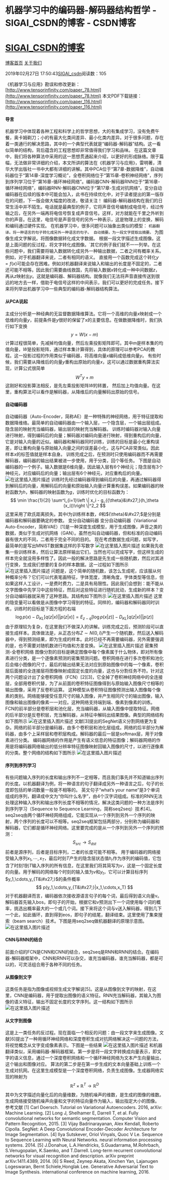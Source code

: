 
# 机器学习中的编码器-解码器结构哲学 - SIGAI_CSDN的博客 - CSDN博客
# [SIGAI_CSDN的博客](https://blog.csdn.net/sigai_csdn)


[博客首页](https://blog.csdn.net/SIGAI_CSDN)
[关于我们](https://me.csdn.net/SIGAI_CSDN)

2019年02月27日 17:50:43[SIGAI_csdn](https://me.csdn.net/SIGAI_CSDN)阅读数：105


《机器学习与应用》勘误和修改更新：[http://www.tensorinfinity.com/paper_78.html](http://www.tensorinfinity.com/paper_78.html)
本文PDF下载链接：[http://www.tensorinfinity.com/paper_116.html](http://www.tensorinfinity.com/paper_116.html)
#### 导言
机器学习中体现着各种工程和科学上的哲学思想，大的有集成学习，没有免费午餐，奥卡姆剃刀；小的有最大化类间差异、最小化类内差异。对于很多问题，存在着一类通行的解决思路，其中的一个典型代表就是“编码器-解码器”结构。这一看似简单的结构，背后蕴含的工程思想却非常值得我们学习和品味。
在这篇文章中，我们将各种算法中采用的这一思想贯通起来介绍，以更好的形成脉络。限于篇幅，无法做非常详细的介绍，本文所讲的算法在《机器学习与应用》，雷明著，清华大学出版社一书中大都有详细的讲解。其中PCA位于“第7章-数据降维”，自动编码器位于“第14章-深度学习概论”，全卷积网络位于“第15章-卷积神经网络”，序列到序列学习位于“第16章-循环神经网络”。编码器CNN-解码器RNN位于“第16章-循环神经网络”，编码器RNN-解码器CNN位于“第17章-生成对抗网络”。变分自动编码器在后续的版本中可能会加入，此书在持续优化中，对于读者提出的第一版存在的问题，下一版会做大幅度的改进，敬请关注！
编码器-解码器结构在我们的日常生活中并不陌生。电话就是最典型的例子，它将声音信号编制成电信号，经过传输之后，在另外一端再将电信号恢复成声音信号。这样，对方就能在千里之外听到你的声音。在这里，电信号是声音信号的另外一种表示，这是物理上的变换，解码和编码通过硬件实现。
在机器学习中，很多问题可以抽象出类似的模型：
`机器翻译。将一种语言的句子转化成另外一种语言的句子。
自动摘要。为一段文字提取出摘要。`
为图像生成文字解说。将图像数据转化成文字数据。
根据一段文字描述生成图像。这是上面问题的反过程，将文字转化成图像。`其它的例子我们就不一一列举。在这些问题中，我们需要将输入数据转化成另外一种输出数据，二者之间有概率关系。例如，对于机器翻译来说，二者有相同的语义。
直接用一个函数完成这个转化$y=f(x)$可能会存在困难。例如对机器翻译来说输入和输出的长度是不固定的，二者还可能不相等。因此我们需要曲线救国，先将输入数据$x$转化成一种中间数据$z$，再从$z$映射出$y$。这就是编码器、解码器结构。就像我们无法将声音直接传送到很远的地方去一样，借助于电信号这样的中间表示，我们可以更好的完成任务。接下来将列举出机器学习中一些典型的编码器-解码器结构算法。
#### 从PCA说起
主成分分析是一种经典的无监督数据降维算法。它将一个高维的向量$x$映射成一个低维的向量$y$，前提条件是$y$很好的保留了x的主要信息。在做数据降维时，我们执行如下变换
$$
y=W(x-m)
$$
计算过程很简单，先减掉均值向量，然后左乘投影矩阵即可。其中$m$是样本集的均值向量，$W$是投影矩阵，通过样本集计算得到，具体的原理可以参考PCA的教程。这一投影过程的作用类似于编码器，将高维向量$x$编码成低维向量$y$。
有些时候，我们需要从降维后的向量$y$重构出原始的向量$x$，这可以通过数据重构算法实现，计算公式很简单
$$
W^Ty+m
$$
这刚好和投影算法相反，是先左乘投影矩阵$W$的转置， 然后加上均值向量。在这里，重构算法可以看作是解码器，从降维后的向量解码出原始的信号。
#### 自动编码器
自动编码器（Auto-Encoder，简称AE）是一种特殊的神经网络，用于特征提取和数据降维络。最简单的自动编码器由一个输入层，一个隐含层，一个输出层组成。隐含层的映射充当编码器，输出层的映射充当解码器。
训练时编码器对输入向量进行映射，得到编码后的向量；解码器对编码向量进行映射，得到重构后的向量，它是对输入向量的近似。编码器和解码器同时训练，训练的目标是最小化重构误差，即让重构向量与原始输入向量之间的误差最小化，这与PCA非常类似。因此样本$x$的标签值就是样本自身。
训练完成之后，在预测时只使用编码器而不再需要解码器，编码器的输出结果被进一步使用，用于分类，回个等任务。
下图是自动编码器的一个例子。输入数据是6维向量，因此输入层有6个神经元；隐含层有3个神经元，对应编码后的向量；输出层有6个神经元，对应重构后的向量。
![在这里插入图片描述](https://img-blog.csdnimg.cn/20190227162914381.png?x-oss-process=image/watermark,type_ZmFuZ3poZW5naGVpdGk,shadow_10,text_aHR0cHM6Ly9zaWdhaS5ibG9nLmNzZG4ubmV0,size_16,color_FFFFFF,t_70)
训练时先经过编码器得到编码后的向量，再通过解码器得到解码后的向量，用解码后的向量和原始输入向量计算重构误差。如果编码器的映射函数为$h$，解码器的映射函数为$g$，训练时优化的目标函数为：
$$
\min \frac{1}{2l} \sum^l_{i=1}\left \|  x_i - g_{{\theta}&\#x27;}(h_\theta (x_i))\right \|^2_2
$$
这里采用了欧氏距离损失。其中$l$为训练样本数，$\theta$和${\theta}&\#x27;$是分别是编码器和解码器要确定的参数。
变分自动编码器
变分自动编码器（Variational Auto-Encoder，简称VAE）[1]是一种深度生成模型，用于生成图像，声音之类的数据，类似于生成对抗网络（GAN）。虽然也叫自动编码器，但和标准的自动编码器有很大的不同，二者用于完全不同的目的。
现在考虑数据生成问题，如写字，最简单的是写出MNIST数据集这样的手写数字
![在这里插入图片描述](https://img-blog.csdnimg.cn/20190227163931514.png?x-oss-process=image/watermark,type_ZmFuZ3poZW5naGVpdGk,shadow_10,text_aHR0cHM6Ly9zaWdhaS5ibG9nLmNzZG4ubmV0,size_16,color_FFFFFF,t_70)
如果我先收集一些训练样本，然后让算法原样输出它们，当然也可以完成写字，但这样生成的样本完全就没用多样性了。因此一般的解决思路是先生成一些随机数，然后对其进行变换，生成我们想要的复杂的样本数据。这一过程如下图所示
![在这里插入图片描述](https://img-blog.csdnimg.cn/20190227163956926.png?x-oss-process=image/watermark,type_ZmFuZ3poZW5naGVpdGk,shadow_10,text_aHR0cHM6Ly9zaWdhaS5ibG9nLmNzZG4ubmV0,size_16,color_FFFFFF,t_70)
问题是，这个简单的随机数，该怎么生成呢，应该服从何种概率分布？它们可以代表笔画特征，字体宽度，清晰角度，字体类型等信息，但如果这样人工设计，一是费时费力，二是具有局限性。因此我们会想到：能不能从文字图像中先学习中这些特征，然后对这些特征进行随机扰动，生成新的样本？变分自动编码器就采用了这种思路。其结构如下图所示
![在这里插入图片描述](https://img-blog.csdnimg.cn/20190227164049380.png?x-oss-process=image/watermark,type_ZmFuZ3poZW5naGVpdGk,shadow_10,text_aHR0cHM6Ly9zaWdhaS5ibG9nLmNzZG4ubmV0,size_16,color_FFFFFF,t_70)
这里的隐变量可以看做是从图像中学习得到的特征。同样的，编码器和解码器同时训练，训练时的目标是下面方程的右端
$$
\log p(x) -D_{KL}\left [ q(z|x) \right ||p(z|x)] = E_{z-q}\left [ \log p(x|z) \right ] - D_{KL}\left [ q(z|x)||p(z) \right ]
$$
由于原理较为复杂，在这里我们不做深入的讲解。训练完成之后，预测阶段可以直接生成样本。具体做法是，从正态分布$Z\sim N(0,I)$产生一个随机数，然后送入解码器中，得到预测结果，即为生成的样本。此时已经不再需要编码器，另外需要强调的是，也不需要对随机数进行均值和方差变换。
![在这里插入图片描述](https://img-blog.csdnimg.cn/20190227164559405.png?x-oss-process=image/watermark,type_ZmFuZ3poZW5naGVpdGk,shadow_10,text_aHR0cHM6Ly9zaWdhaS5ibG9nLmNzZG4ubmV0,size_16,color_FFFFFF,t_70)
密集预测-全卷积网络
图像分割的目标是确定图像中每个像素属于什么物体，即对所有像素进行分类，是一个逐像素预测的密集预测问题。卷积网络在进行多次卷积和池化后会缩小图像的尺寸，最后的输出结果无法对应到原始图像中的每一个像素，卷积层后面接的全连接层将图像映射成固定长度的向量，这也与分割任务不符。针对这两个问题设计出了全卷积网络（FCN）[2][3]，它全掉了卷积神经网络中的全连接层，全部用卷积代替，为了从前面的卷积特征图像得到与原始输入图像尺寸相等的输出图像，采用了反卷积运算。
这种模型从卷积特征图像预测出输入图像每个像素的类别。网络能够接受任意尺寸的输入图像，并产生相同尺寸的输出图像，输入图像和输出图像的像素一一对应。这种网络支持端到端、像素到像素的训练。
FCN的前半部分是卷积层和池化层，充当编码器，从输入图像中提取特征。网络的后半部分是反卷积层，充当解码器，从特征中解码出结果图像。典型的网络结构如下图所示
![在这里插入图片描述](https://img-blog.csdnimg.cn/20190227165428236.png?x-oss-process=image/watermark,type_ZmFuZ3poZW5naGVpdGk,shadow_10,text_aHR0cHM6Ly9zaWdhaS5ibG9nLmNzZG4ubmV0,size_16,color_FFFFFF,t_70)
文献[3]提出的SegNet语义分割网络更为复杂。网络的前半部分是编码器，由多个卷积层和池化层组成。网络的后半部分为解码器，由多个上采样层和卷积层构成。解码器的最后一层是softmax层，用于对像素进行分类。
[
](https://img-blog.csdnimg.cn/20190227165428236.png?x-oss-process=image/watermark,type_ZmFuZ3poZW5naGVpdGk,shadow_10,text_aHR0cHM6Ly9zaWdhaS5ibG9nLmNzZG4ubmV0,size_16,color_FFFFFF,t_70)编码器网络的作用是产生有语义信息的特征图像；解码器网络的作用是将编码器网络输出的低分辨率特征图像映射回输入图像的尺寸，以进行逐像素的分类。整个网络的结构如下图所示
![在这里插入图片描述](https://img-blog.csdnimg.cn/20190227165415364.png?x-oss-process=image/watermark,type_ZmFuZ3poZW5naGVpdGk,shadow_10,text_aHR0cHM6Ly9zaWdhaS5ibG9nLmNzZG4ubmV0,size_16,color_FFFFFF,t_70)
#### 序列到序列学习
有些问题输入序列的长度和输出序列不一定相等，而且我们事先并不知道输出序列的长度。以机器翻译为例，将一种语言的句子翻译成另外一种语言之后，句子的长度即包括的单词数量一般是不相等的。
英文句子“what’s your name”是3个单词组成的序列，翻译成中文为“你叫什么名字”，由4个汉字词组成。标准的RNN无法处理这种输入序列和输出序列长度不相等的情况，解决这类问题的一种方法是序列到序列学习（Sequence to Sequence Learning，简称seq2seq）技术[4]。
seq2seq由两个循环神经网络组成，它能实现从一个序列到另外一个序列的映射，两个序列的长度可以不相等。seq2seq框架包括两部分，分别称为编码器和解码器，它们都是循环神经网络。这里要完成的是从一个序列到另外一个序列的预测：
$$
S_{src} \rightarrow S_{dst}
$$
前者是源序列，后者是目标序列，二者的长度可能不相等。
用于编码器的网络接受输入序列$x_1,\cdots,x_T$，最后时刻$T$产生的隐含层状态值$h_r$作为序列的编码值，它包含了时刻1到$T$输入序列的所有信息，在这里我们将其简写为$v$，这是一个固定长度的向量。用于解码的网络每个时刻的输入值为$v$和$y_t$，它可以计算目标序列$y_1,\cdots,y_{T&\#x27;}$的条件概率
$$
p(y_1,\cdots,y_{T&\#x27;}|x_1,\cdots,x_T)
$$
对于机器翻译而言，编码器依次接收源语言句子的每个词，最后得到语义向量v。解码器首先输入bos，即句子的开始，根据它和v预测出下一个词使用每个词的概率，挑选出概率最大的一个或几个词。接下来将这个词与v送入解码器，得到几下一个此，如此循环，直到得到eos，即句子的结尾，翻译结束。这里使用了集束搜索（beam search）技术。下图是用seq2seq做机器翻译的原理示意图。
![在这里插入图片描述](https://img-blog.csdnimg.cn/20190227170359654.png?x-oss-process=image/watermark,type_ZmFuZ3poZW5naGVpdGk,shadow_10,text_aHR0cHM6Ly9zaWdhaS5ibG9nLmNzZG4ubmV0,size_16,color_FFFFFF,t_70)
#### CNN与RNN的结合
前面介绍的FCN是CNN和CNN的结合，seq2seq是RNN和RNN的结合。在编码器-解码器框架中，CNN和RNN可以杂交，谁充当编码器，谁充当解码器，都是可以的，可灵活组合用于各种不同的任务。
#### 从图像到文字
这类任务是指为图像或视频生成文字解说[5]。这是从图像到文字的映射，在这里，CNN是编码器，用于提取出图像的语义特征。RNN充当解码器，其输入为图像的语义特征，输出不固定长度的文字序列。这一结构如下图所示
![在这里插入图片描述](https://img-blog.csdnimg.cn/2019022717202139.png?x-oss-process=image/watermark,type_ZmFuZ3poZW5naGVpdGk,shadow_10,text_aHR0cHM6Ly9zaWdhaS5ibG9nLmNzZG4ubmV0,size_16,color_FFFFFF,t_70)
#### 从文字到图像
这是上一类任务的反过程。现在面临一个相反的问题：由一段文字来生成图像。文献[6]提出了一种用循环神经网络和深度卷积生成对抗网络解决这一问题的方法，将视觉概念从文字变成像素表示。下图是一些结果
![在这里插入图片描述](https://img-blog.csdnimg.cn/20190227172303971.png?x-oss-process=image/watermark,type_ZmFuZ3poZW5naGVpdGk,shadow_10,text_aHR0cHM6Ly9zaWdhaS5ibG9nLmNzZG4ubmV0,size_16,color_FFFFFF,t_70)
和机器翻译类似，采用编码器-解码器框架。第一步是将一段文字转换成向量表示，即文字的语义信息，通过一个深度卷积网络和一个循环神经网络为文本产生向量输出，这个输出和图像对应。
[
](https://img-blog.csdnimg.cn/20190227172303971.png?x-oss-process=image/watermark,type_ZmFuZ3poZW5naGVpdGk,shadow_10,text_aHR0cHM6Ly9zaWdhaS5ibG9nLmNzZG4ubmV0,size_16,color_FFFFFF,t_70)算法的第二步是在第一步生成的文本向量基础上训练一个生成对抗网。在这里生成模型是一个深度卷积网络，负责生成图像。生成器网络实现的映射为
$$
\mathbb{R} ^z \times \mathbb{R} ^T \rightarrow \mathbb{R} ^D
$$
其中为文字描述向量化后的向量维数，为随机噪声的维数，是生成的图像的维数。生成网络接受随机噪声向量和文字的特征向量作为输入，输出指定大小的图像。
参考文献
[1] Carl Doersch. Tutorial on Variational Autoencoders. 2016, arXiv: Machine Learning.
[2] Long J, Shelhamer E, Darrell T, et al. Fully convolutional networks for semantic segmentation. Computer Vision and Pattern Recognition, 2015.
[3] Vijay Badrinarayanan, Alex Kendall, Roberto Cipolla. SegNet: A Deep Convolutional Encoder-Decoder Architecture for Image Segmentation.
[4] Ilya Sutskever, Oriol Vinyals, Quoc V Le. Sequence to Sequence Learning with Neural Networks. neural information processing systems. 2014.
[5] J.Donahue, L.A.Hendricks, S.Guadarrama, M.Rohrbach, S.Venugopalan, K.Saenko, and T.Darrell. Long-term recurrent convolutional networks for visual recognition and description. arXiv preprint arXiv:1411.4389, 2014.
[6] S Reed, Zeynep Akata, Xinchen Yan, Lajanugen Logeswaran, Bernt Schiele,Honglak Lee. Generative Adversarial Text to Image Synthesis.  international conference on machine learning, 2016.

[
](https://img-blog.csdnimg.cn/20190227172303971.png?x-oss-process=image/watermark,type_ZmFuZ3poZW5naGVpdGk,shadow_10,text_aHR0cHM6Ly9zaWdhaS5ibG9nLmNzZG4ubmV0,size_16,color_FFFFFF,t_70)
